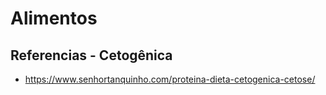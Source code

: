# Alimentos




## Referencias - Cetogênica

- https://www.senhortanquinho.com/proteina-dieta-cetogenica-cetose/